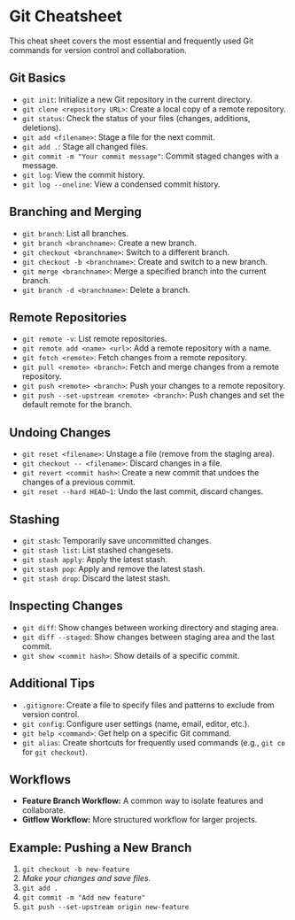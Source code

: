 # Git Cheatsheet 

This cheat sheet covers the most essential and frequently used Git commands for version control and collaboration.

## Git Basics

* `git init`: Initialize a new Git repository in the current directory.
* `git clone <repository URL>`: Create a local copy of a remote repository.
* `git status`: Check the status of your files (changes, additions, deletions).
* `git add <filename>`: Stage a file for the next commit.
* `git add .`: Stage all changed files.
* `git commit -m "Your commit message"`: Commit staged changes with a message.
* `git log`: View the commit history.
* `git log --oneline`: View a condensed commit history.

## Branching and Merging

* `git branch`: List all branches.
* `git branch <branchname>`: Create a new branch.
* `git checkout <branchname>`: Switch to a different branch.
* `git checkout -b <branchname>`: Create and switch to a new branch.
* `git merge <branchname>`: Merge a specified branch into the current branch.
* `git branch -d <branchname>`: Delete a branch.

## Remote Repositories

* `git remote -v`: List remote repositories.
* `git remote add <name> <url>`: Add a remote repository with a name.
* `git fetch <remote>`: Fetch changes from a remote repository.
* `git pull <remote> <branch>`: Fetch and merge changes from a remote repository.
* `git push <remote> <branch>`: Push your changes to a remote repository.
* `git push --set-upstream <remote> <branch>`: Push changes and set the default remote for the branch.

## Undoing Changes

* `git reset <filename>`: Unstage a file (remove from the staging area).
* `git checkout -- <filename>`: Discard changes in a file.
* `git revert <commit hash>`: Create a new commit that undoes the changes of a previous commit.
* `git reset --hard HEAD~1`: Undo the last commit, discard changes.

## Stashing

* `git stash`: Temporarily save uncommitted changes.
* `git stash list`: List stashed changesets.
* `git stash apply`: Apply the latest stash.
* `git stash pop`: Apply and remove the latest stash.
* `git stash drop`: Discard the latest stash.

## Inspecting Changes

* `git diff`: Show changes between working directory and staging area.
* `git diff --staged`: Show changes between staging area and the last commit.
* `git show <commit hash>`: Show details of a specific commit.

## Additional Tips

* `.gitignore`: Create a file to specify files and patterns to exclude from version control.
* `git config`: Configure user settings (name, email, editor, etc.).
* `git help <command>`: Get help on a specific Git command.
* `git alias`: Create shortcuts for frequently used commands (e.g., `git co` for `git checkout`).

## Workflows

* **Feature Branch Workflow:** A common way to isolate features and collaborate.
* **Gitflow Workflow:** More structured workflow for larger projects.

## Example: Pushing a New Branch

1. `git checkout -b new-feature`
2. *Make your changes and save files.*
3. `git add .`
4. `git commit -m "Add new feature"`
5. `git push --set-upstream origin new-feature` 
